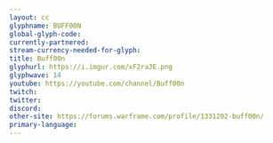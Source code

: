 ```yaml
---
layout: cc
glyphname: BUFF00N
global-glyph-code: 
currently-partnered: 
stream-currency-needed-for-glyph: 
title: Buff00n
glyphurl: https://i.imgur.com/xF2raJE.png
glyphwave: 14
youtube: https://youtube.com/channel/Buff00n
twitch: 
twitter: 
discord: 
other-site: https://forums.warframe.com/profile/1331202-buff00n/
primary-language: 
---
```


